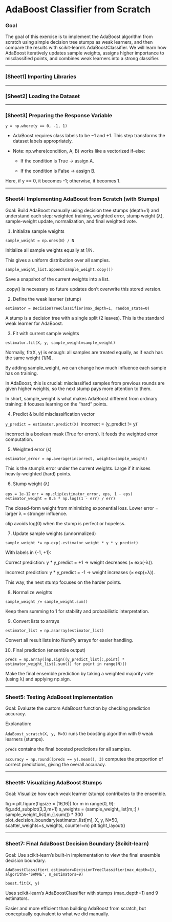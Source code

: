 # AdaBoost Classifier from Scratch

### Goal

The goal of this exercise is to implement the AdaBoost algorithm from scratch using simple decision tree stumps as weak learners, and then compare the results with scikit-learn’s AdaBoostClassifier.
We will learn how AdaBoost iteratively updates sample weights, assigns higher importance to misclassified points, and combines weak learners into a strong classifier.

---
### [Sheet1] Importing Libraries

---
### [Sheet2] Loading the Dataset

---
### [Sheet3] Preparing the Response Variable

`y = np.where(y == 0, -1, 1)`

- AdaBoost requires class labels to be −1 and +1.
This step transforms the dataset labels appropriately.

- Note: np.where(condition, A, B) works like a vectorized if-else:

    - If the condition is True → assign A.

    - If the condition is False → assign B.

Here, if y == 0, it becomes -1; otherwise, it becomes 1.

---
### Sheet4: Implementing AdaBoost from Scratch (with Stumps)

Goal: Build AdaBoost manually using decision tree stumps (depth=1) and understand each step: weighted training, weighted error, stump weight (λ), sample-weight update, normalization, and final weighted vote.


1. Initialize sample weights

`sample_weight = np.ones(N) / N`

Initialize all sample weights equally at 1/N.

This gives a uniform distribution over all samples.


`sample_weight_list.append(sample_weight.copy())`

Save a snapshot of the current weights into a list.

.copy() is necessary so future updates don’t overwrite this stored version.


2. Define the weak learner (stump)

`estimator = DecisionTreeClassifier(max_depth=1, random_state=0)`

A stump is a decision tree with a single split (2 leaves). This is the standard weak learner for AdaBoost.


3. Fit with current sample weights

`estimator.fit(X, y, sample_weight=sample_weight)`

Normally, fit(X, y) is enough: all samples are treated equally, as if each has the same weight (1/N).

By adding sample_weight, we can change how much influence each sample has on training.

In AdaBoost, this is crucial: misclassified samples from previous rounds are given higher weights, so the next stump pays more attention to them.


In short, sample_weight is what makes AdaBoost different from ordinary training: it focuses learning on the “hard” points.


4. Predict & build misclassification vector

`y_predict = estimator.predict(X)
`incorrect = (y_predict != y)`

incorrect is a boolean mask (True for errors). It feeds the weighted error computation.


5. Weighted error (ε)

`estimator_error = np.average(incorrect, weights=sample_weight)`

This is the stump’s error under the current weights. Large if it misses heavily-weighted (hard) points.


6. Stump weight (λ)

`eps = 1e-12`
`err = np.clip(estimator_error, eps, 1 - eps)`
`estimator_weight = 0.5 * np.log((1 - err) / err)`

The closed-form weight from minimizing exponential loss. Lower error = larger λ = stronger influence.

clip avoids log(0) when the stump is perfect or hopeless.


7. Update sample weights (unnormalized)

`sample_weight *= np.exp(-estimator_weight * y * y_predict)`

With labels in {-1, +1}:

Correct prediction: y * y_predict = +1 → weight decreases (× exp(-λ)).

Incorrect prediction: y * y_predict = -1 → weight increases (× exp(+λ)).


This way, the next stump focuses on the harder points.


8. Normalize weights

`sample_weight /= sample_weight.sum()`

Keep them summing to 1 for stability and probabilistic interpretation.


9. Convert lists to arrays

`estimator_list = np.asarray(estimator_list)`

Convert all result lists into NumPy arrays for easier handling.

10. Final prediction (ensemble output)

`preds = np.array([np.sign((y_predict_list[:,point] * estimator_weight_list).sum()) for point in range(N)])`

Make the final ensemble prediction by taking a weighted majority vote (using λ) and applying np.sign.

---
### Sheet5: Testing AdaBoost Implementation

Goal: Evaluate the custom AdaBoost function by checking prediction accuracy.

Explanation:

`AdaBoost_scratch(X, y, M=9)` runs the boosting algorithm with 9 weak learners (stumps).

`preds` contains the final boosted predictions for all samples.

`accuracy = np.round((preds == y).mean(), 3)` computes the proportion of correct predictions, giving the overall accuracy.

---
### Sheet6: Visualizing AdaBoost Stumps

Goal: Visualize how each weak learner (stump) contributes to the ensemble.

fig = plt.figure(figsize = (16,16))
for m in range(0, 9):
    fig.add_subplot(3,3,m+1)
    s_weights = (sample_weight_list[m,:] / sample_weight_list[m,:].sum()) * 300
    plot_decision_boundary(estimator_list[m], X, y, N=50, 
                           scatter_weights=s_weights, counter=m)
    plt.tight_layout()

---
### Sheet7: Final AdaBoost Decision Boundary (Scikit-learn)

Goal: Use scikit-learn’s built-in implementation to view the final ensemble decision boundary.

`AdaBoostClassifier(
    estimator=DecisionTreeClassifier(max_depth=1),
    algorithm='SAMME',
    n_estimators=9)`

`boost.fit(X, y)`

Uses scikit-learn’s AdaBoostClassifier with stumps (max_depth=1) and 9 estimators.

Easier and more efficient than building AdaBoost from scratch, but conceptually equivalent to what we did manually.
